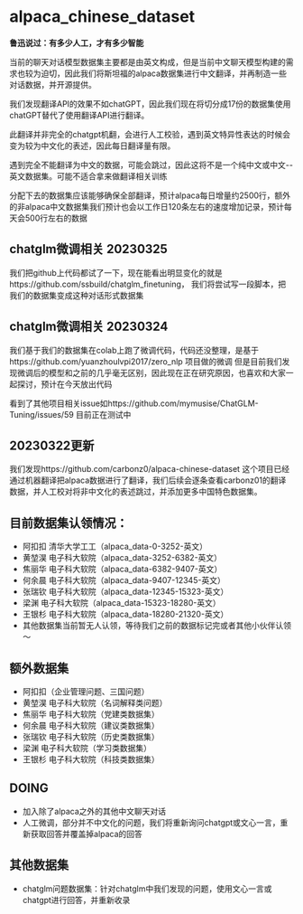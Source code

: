 <!--
 * @Author: liubeiming
 * @Date: 2023-03-21 10:12:22
-->
# alpaca_chinese_dataset

**鲁迅说过：有多少人工，才有多少智能**

当前的聊天对话模型数据集主要都是由英文构成，但是当前中文聊天模型构建的需求也较为迫切，因此我们将斯坦福的alpaca数据集进行中文翻译，并再制造一些对话数据，并开源提供。

我们发现翻译API的效果不如chatGPT，因此我们现在将切分成17份的数据集使用chatGPT替代了使用翻译API进行翻译。

此翻译并非完全的chatgpt机翻，会进行人工校验，遇到英文特异性表达的时候会变为较为中文化的表述，因此每日翻译量有限。

遇到完全不能翻译为中文的数据，可能会跳过，因此这将不是一个纯中文或中文--英文数据集。可能不适合拿来做翻译相关训练

分配下去的数据集应该能够确保全部翻译，预计alpaca每日增量约2500行，额外的非alpaca中文数据集我们预计也会以工作日120条左右的速度增加记录，预计每天会500行左右的数据

## chatglm微调相关 20230325

我们把github上代码都试了一下，现在能看出明显变化的就是https://github.com/ssbuild/chatglm_finetuning，
我们将尝试写一段脚本，把我们的数据集变成这种对话形式数据集


## chatglm微调相关 20230324
我们基于我们的数据集在colab上跑了微调代码，代码还没整理，是基于https://github.com/yuanzhoulvpi2017/zero_nlp 项目做的微调
但是目前我们发现微调后的模型和之前的几乎毫无区别，因此现在正在研究原因，也喜欢和大家一起探讨，预计在今天放出代码

看到了其他项目相关issue如https://github.com/mymusise/ChatGLM-Tuning/issues/59
目前正在测试中

## 20230322更新

我们发现https://github.com/carbonz0/alpaca-chinese-dataset 这个项目已经通过机器翻译把alpaca数据进行了翻译，我们后续会逐条查看carbonz01的翻译数据，并人工校对将非中文化的表述跳过，并添加更多中国特色数据集。

## 目前数据集认领情况：

- 阿扣扣 清华大学工工（alpaca_data-0-3252-英文）
- 黄堃淏 电子科大软院（alpaca_data-3252-6382-英文）
- 焦丽华 电子科大软院（alpaca_data-6382-9407-英文）
- 何余晨 电子科大软院（alpaca_data-9407-12345-英文）
- 张瑞钦 电子科大软院（alpaca_data-12345-15323-英文）
- 梁渊 电子科大软院（alpaca_data-15323-18280-英文）
- 王银杉 电子科大软院（alpaca_data-18280-21320-英文）
- 其他数据集当前暂无人认领，等待我们之前的数据标记完或者其他小伙伴认领～

## 额外数据集

- 阿扣扣（企业管理问题、三国问题）
- 黄堃淏 电子科大软院（名词解释类问题）
- 焦丽华 电子科大软院（党建类数据集）
- 何余晨 电子科大软院（建议类数据集）
- 张瑞钦 电子科大软院（历史类数据集）
- 梁渊 电子科大软院（学习类数据集）
- 王银杉 电子科大软院（科技类数据集）


## DOING

- 加入除了alpaca之外的其他中文聊天对话
- 人工微调，部分并不中文化的问题，我们将重新询问chatgpt或文心一言，重新获取回答并覆盖掉alpaca的回答

## 其他数据集
- chatglm问题数据集：针对chatglm中我们发现的问题，使用文心一言或chatgpt进行回答，并重新收录
